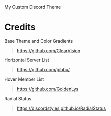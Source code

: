 My Custom Discord Theme

Credits
===

Base Theme and Color Gradients
> https://github.com/ClearVision

Horizontal Server List
> https://github.com/gibbu/

Hover Member List
> https://github.com/GoldenLys

Radial Status
> https://discordstyles.github.io/RadialStatus